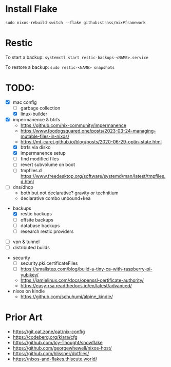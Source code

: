 # Install Flake
`sudo nixos-rebuild switch --flake github:strass/nix#framework`

# Restic
To start a backup: `systemctl start restic-backups-<NAME>.service`

To restore a backup: `sudo restic-<NAME> snapshots`

# TODO:
- [x] mac config
  - [ ] garbage collection
  - [x] linux-builder
- [x] impermanence & btrfs
  - https://github.com/nix-community/impermanence
  - https://www.foodogsquared.one/posts/2023-03-24-managing-mutable-files-in-nixos/
  - https://mt-caret.github.io/blog/posts/2020-06-29-optin-state.html
  - [x] btrfs via disko
  - [x] impermanence setup
  - [ ] find modified files
  - [ ] revert subvolume on boot
  - [ ] tmpfiles.d https://www.freedesktop.org/software/systemd/man/latest/tmpfiles.d.html
- [ ] dns/dhcp
  - both but not declarative? gravity or technitium
  - declarative combo unbound+kea
- backups
  - [x] restic backups
  - [ ] offsite backups
  - [ ] database backups
  - [ ] research restic providers
- [ ] vpn & tunnel
- [ ] distributed builds
- security
  - [ ] security.pki.certificateFiles
  - [ ] https://smallstep.com/blog/build-a-tiny-ca-with-raspberry-pi-yubikey/
  - https://jamielinux.com/docs/openssl-certificate-authority/
  - https://easy-rsa.readthedocs.io/en/latest/advanced/
- nixos on kindle
  - https://github.com/schuhumi/alpine_kindle/

# Prior Art
- https://git.oat.zone/oat/nix-config
- https://codeberg.org/kiara/cfg
- https://github.com/Icy-Thought/snowflake
- https://github.com/georgewhewell/nixos-host/
- https://github.com/hlissner/dotfiles/
- https://nixos-and-flakes.thiscute.world/